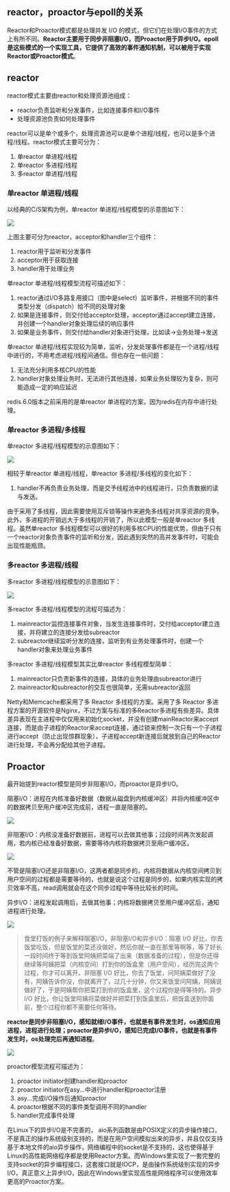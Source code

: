 ## reactor，proactor与epoll的关系

Reactor和Proactor模式都是处理并发 I/O 的模式，但它们在处理I/O事件的方式上有所不同。**Reactor主要用于同步非阻塞I/O，而Proactor用于异步I/O。epoll 是这些模式的一个实现工具，它提供了高效的事件通知机制，可以被用于实现Reactor或Proactor模式**。

## reactor

reactor模式主要由reactor和处理资源池组成：

- reactor负责监听和分发事件，比如连接事件和I/O事件
- 处理资源池负责如何处理事件

reactor可以是单个或多个，处理资源池可以是单个进程/线程，也可以是多个进程/线程。reactor模式主要可分为：

1. 单reactor 单进程/线程
2. 单reactor 多进程/线程
3. 多reactor 单进程/线程

### 单reactor 单进程/线程

以经典的C/S架构为例，单reactor 单进程/线程模型的示意图如下：

<img src="https://cdn.xiaolincoding.com/gh/xiaolincoder/ImageHost4@main/%E6%93%8D%E4%BD%9C%E7%B3%BB%E7%BB%9F/Reactor/%E5%8D%95Reactor%E5%8D%95%E8%BF%9B%E7%A8%8B.png">

上图主要可分为reactor，acceptor和handler三个组件：

1. reactor用于监听和分发事件
2. acceptor用于获取连接
3. handler用于处理业务

单reactor 单进程/线程模型流程可描述如下：

1. reactor通过I/O多路复用接口（图中是select）监听事件，并根据不同的事件类型分发（dispatch）给不同的处理对象
2. 如果是连接事件，则交付给acceptor处理，acceptor通过accept建立连接，并创建一个handler对象处理后续的响应事件
3. 如果是业务事件，则交付给handler对象进行处理，比如读->业务处理->发送

单reactor 单进程/线程实现较为简单，监听，分发处理事件都是在一个进程/线程中进行的，不用考虑进程/线程间通信。但也存在一些问题：

1. 无法充分利用多核CPU的性能
2. handler对象处理业务时，无法进行其他连接，如果业务处理较为复杂，则可能造成一定的响应延迟

redis 6.0版本之前采用的是单reactor 单进程的方案，因为redis在内存中进行处理。

### 单reactor 多进程/多线程

单reactor 多进程/线程模型的示意图如下：

<img src="https://cdn.xiaolincoding.com/gh/xiaolincoder/ImageHost4@main/%E6%93%8D%E4%BD%9C%E7%B3%BB%E7%BB%9F/Reactor/%E5%8D%95Reactor%E5%A4%9A%E7%BA%BF%E7%A8%8B.png">

相较于单reactor 单进程/线程，单reactor 多进程/多线程的变化如下：

1. handler不再负责业务处理，而是交予线程池中的线程进行，只负责数据的读与发送。

由于采用了多线程，因此需要使用互斥锁等操作来避免多线程对共享资源的竞争。此外，多进程的开销远大于多线程的开销了，所以此模型一般是单reactor 多线程。虽然单reactor 多线程模型可以很好的利用多核CPU的性能优势，但由于只有一个reactor对象负责事件的监听和分发，因此遇到突然的高并发事件时，可能会出现性能瓶颈。

### 多reactor 多进程/线程

多reactor 多进程/线程模型的示意图如下：

<img src="https://cdn.xiaolincoding.com/gh/xiaolincoder/ImageHost4@main/%E6%93%8D%E4%BD%9C%E7%B3%BB%E7%BB%9F/Reactor/%E4%B8%BB%E4%BB%8EReactor%E5%A4%9A%E7%BA%BF%E7%A8%8B.png">


多reactor 多进程/线程模型的流程可描述为：

1. mainreactor监控连接事件对象，当发生连接事件时，交付给acceptor建立连接，并将建立的连接分发给subreactor
2. subreactor继续监听分发的连接，监听到有业务处理事件时，创建一个handler对象来处理业务事件

多reactor 多进程/线程模型其实比单reactor 多线程模型简单：

1. mainreactor只负责新事件的连接，具体的业务处理由subreactor进行
2. mainreactor和subreactor的交互也很简单，无需subreactor返回

Netty和Memcache都采用了多 Reactor 多线程的方案。采用了多 Reactor 多进程方案的开源软件是Nginx，不过方案与标准的多Reactor多进程有些差异。具体差异表现在主进程中仅仅用来初始化socket，并没有创建mainReactor来accept连接，而是由子进程的Reactor来accept连接，通过锁来控制一次只有一个子进程进行accept（防止出现惊群现象），子进程accept新连接后就放到自己的Reactor进行处理，不会再分配给其他子进程。

## Proactor

最开始提到reactor模型是同步非阻塞I/O，而proactor是异步I/O。

阻塞I/O：进程在内核准备好数据（数据从磁盘到内核缓冲区）并将内核缓冲区中的数据拷贝至用户缓冲区完成前，进程一直是阻塞的。

<img src="https://cdn.xiaolincoding.com/gh/xiaolincoder/ImageHost/%E6%93%8D%E4%BD%9C%E7%B3%BB%E7%BB%9F/%E6%96%87%E4%BB%B6%E7%B3%BB%E7%BB%9F/%E9%98%BB%E5%A1%9E%20I_O.png">

非阻塞I/O：内核没准备好数据前，进程可以去做其他事；过段时间再次发起调用，若内核已经准备好数据，需要等待内核将数据拷贝至用户缓冲区。

<img src="https://cdn.xiaolincoding.com/gh/xiaolincoder/ImageHost/%E6%93%8D%E4%BD%9C%E7%B3%BB%E7%BB%9F/%E6%96%87%E4%BB%B6%E7%B3%BB%E7%BB%9F/%E9%9D%9E%E9%98%BB%E5%A1%9E%20I_O%20.png">

不管是阻塞I/O还是非阻塞I/O，这两者都是同步的，内核将数据从内核空间拷贝到用户空间的过程都是需要等待的，也就是说这个过程是同步的，如果内核实现的拷贝效率不高，read调用就会在这个同步过程中等待比较长的时间。

异步I/O：进程发起调用后，去做其他事；内核将数据拷贝至用户缓冲区后，通知进程进行处理。

<img src="https://cdn.xiaolincoding.com/gh/xiaolincoder/ImageHost/%E6%93%8D%E4%BD%9C%E7%B3%BB%E7%BB%9F/%E6%96%87%E4%BB%B6%E7%B3%BB%E7%BB%9F/%E5%BC%82%E6%AD%A5%20I_O.png">

> 食堂打饭的例子来解释阻塞I/O，非阻塞I/O和异步I/O：阻塞 I/O 好比，你去饭堂吃饭，但是饭堂的菜还没做好，然后你就一直在那里等啊等，等了好长一段时间终于等到饭堂阿姨把菜端了出来（数据准备的过程），但是你还得继续等阿姨把菜（内核空间）打到你的饭盒里（用户空间），经历完这两个过程，你才可以离开。非阻塞 I/O 好比，你去了饭堂，问阿姨菜做好了没有，阿姨告诉你没，你就离开了，过几十分钟，你又来饭堂问阿姨，阿姨说做好了，于是阿姨帮你把菜打到你的饭盒里，这个过程你是得等待的。异步 I/O 好比，你让饭堂阿姨将菜做好并把菜打到饭盒里后，把饭盒送到你面前，整个过程你都不需要任何等待。

**reactor是同步非阻塞I/O，感知就绪I/O事件，也就是有事件发生时，os通知应用进程，进程进行处理；proactor是异步I/O，感知已完成I/O事件，也就是有事件发生时，os处理完后再通知进程**。


<img src="https://cdn.xiaolincoding.com/gh/xiaolincoder/ImageHost4@main/%E6%93%8D%E4%BD%9C%E7%B3%BB%E7%BB%9F/Reactor/Proactor.png">

proactor模型流程可描述为：

1. proactor initiator创建handler和proactor
2. proactor initiator在asy...中进行handler和proactor注册
3. asy...完成I/O操作后通知proactor
4. proactor根据不同的事件类型调用不同的handler
5. handler完成事件处理

在Linux下的异步I/O是不完善的， aio系列函数是由POSIX定义的异步操作接口，不是真正的操作系统级别支持的，而是在用户空间模拟出来的异步，并且仅仅支持基于本地文件的aio异步操作，网络编程中的socket是不支持的，这也使得基于Linux的高性能网络程序都是使用Reactor方案。而Windows里实现了一套完整的支持socket的异步编程接口，这套接口就是IOCP，是由操作系统级别实现的异步I/O，真正意义上异步I/O，因此在Windows里实现高性能网络程序可以使用效率更高的Proactor方案。
